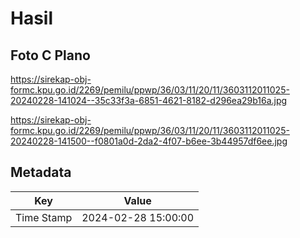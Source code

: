 # Hasil

## Foto C Plano

https://sirekap-obj-formc.kpu.go.id/2269/pemilu/ppwp/36/03/11/20/11/3603112011025-20240228-141024--35c33f3a-6851-4621-8182-d296ea29b16a.jpg

https://sirekap-obj-formc.kpu.go.id/2269/pemilu/ppwp/36/03/11/20/11/3603112011025-20240228-141500--f0801a0d-2da2-4f07-b6ee-3b44957df6ee.jpg


## Metadata

| Key        | Value               |
| ---------- | ------------------- |
| Time Stamp | 2024-02-28 15:00:00 |



